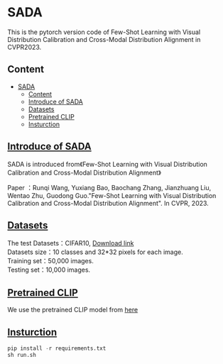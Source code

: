 # SADA

This is the pytorch version code of Few-Shot Learning with Visual Distribution Calibration and Cross-Modal Distribution Alignment in CVPR2023.

## Content

- [SADA](#sada)
  - [Content](#content)
  - [Introduce of SADA](#introduce-of-sada)
  - [Datasets](#datasets)
  - [Pretrained CLIP](#pretrained-clip)
  - [Insturction](#insturction)

## [Introduce of SADA](#Content)

SADA is introduced from《Few-Shot Learning with Visual Distribution Calibration and Cross-Modal Distribution Alignment》

Paper ：Runqi Wang, Yuxiang Bao, Baochang Zhang, Jianzhuang Liu, Wentao Zhu, Guodong Guo."Few-Shot Learning with Visual Distribution Calibration and Cross-Modal Distribution Alignment". In CVPR, 2023.

## [Datasets](#Content)

The test Datasets：CIFAR10, [Download link](https://www.cs.toronto.edu/~kriz/cifar-10-binary.tar.gz)  
Datasets size：10 classes and 32*32 pixels for each image.  
Training set：50,000 images.  
Testing set：10,000 images.


## [Pretrained CLIP](#Content)

We use the pretrained CLIP model from [here](https://openaipublic.azureedge.net/clip/models/afeb0e10f9e5a86da6080e35cf09123aca3b358a0c3e3b6c78a7b63bc04b6762/RN50.pt)

## [Insturction](#Content)

```python
pip install -r requirements.txt
sh run.sh
```